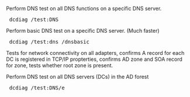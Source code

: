 Perform DNS test on all DNS functions on a specific DNS server.
<pre>
 dcdiag /test:DNS
</pre>
Perform basic DNS test on a specific DNS server. (Much faster)
<pre>
 dcdiag /test:dns /dnsbasic
</pre>
Tests for network connectivity on all adapters, confirms A record for each DC is registered in TCP/IP propterties, confirms AD zone and SOA record for zone, tests whether root zone is present.

Perform DNS test on all DNS servers (DCs) in the AD forest
<pre>
 dcdiag /test:DNS/e
</pre>
